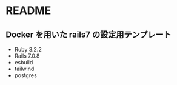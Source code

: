 # README

## Docker を用いた rails7 の設定用テンプレート

- Ruby 3.2.2
- Rails 7.0.8
- esbuild
- tailwind
- postgres
